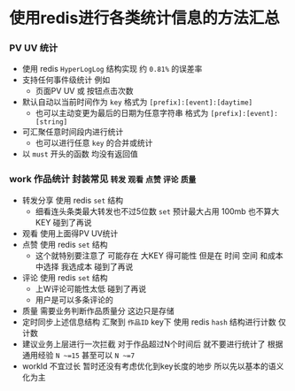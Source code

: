 # 使用redis进行各类统计信息的方法汇总

### PV UV 统计

* 使用 redis `HyperLogLog` 结构实现 约 `0.81%` 的误差率
* 支持任何事件级统计 例如
    * 页面PV UV 或 按钮点击次数
* 默认自动以当前时间作为 `key` 格式为 `[prefix]:[event]:[daytime]`
    * 也可以主动变更为最后的日期为任意字符串 格式为 `[prefix]:[event]:[string]`
* 可汇聚任意时间段内进行统计
    * 也可以进行任意 `key` 的合并或统计
* 以 `must` 开头的函数 均没有返回值

### work 作品统计 封装常见 `转发` `观看` `点赞` `评论` `质量`

* 转发分享 使用 redis `set` 结构
    * 细看连头条类最大转发也不过5位数 `set` 预计最大占用 100mb 也不算大KEY 碰到了再说
* 观看 使用上面得PV UV统计
* 点赞 使用 redis `set` 结构
    * 这个就特别要注意了 可能存在 大KEY 得可能性 但是在 时间 空间 和成本中选择 我选成本 碰到了再说
* 评论 使用 redis `set` 结构
    * 上W评论可能性太低 碰到了再说 
    * 用户是可以多条评论的
* 质量 需要业务判断作品质量分 这边只是存储
* 定时同步上述信息结构 汇聚到 `作品ID` key下 使用 redis `hash` 结构进行计数 仅计数
* 建议业务上层进行一次拦截 对于作品超过N个时间后 就不要进行统计了 根据通用经验 ` N ~=15 ` 甚至可以 ` N ~=7 ` 
* workId 不宜过长 暂时还没有考虑优化到key长度的地步 所以先以基本的语义化为主